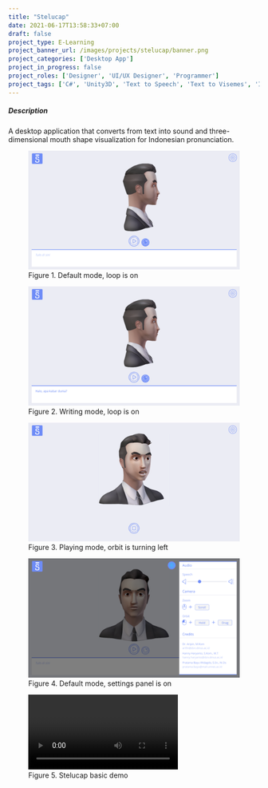 ```yaml
---
title: "Stelucap"
date: 2021-06-17T13:58:33+07:00
draft: false
project_type: E-Learning
project_banner_url: /images/projects/stelucap/banner.png
project_categories: ['Desktop App']
project_in_progress: false
project_roles: ['Designer', 'UI/UX Designer', 'Programmer']
project_tags: ['C#', 'Unity3D', 'Text to Speech', 'Text to Visemes', 'Indonesian']
---
```


##### Description

A desktop application that converts from text into sound and three-dimensional mouth shape visualization for Indonesian pronunciation.

<figure>
  <img src="/images/projects/stelucap/feature_1.png" loading="lazy" class="width-1/1" title="Default mode, loop is on"/>
  <figcaption class="text-center">Figure 1. Default mode, loop is on</figcaption>
</figure>

<figure>
  <img src="/images/projects/stelucap/feature_2.png" loading="lazy" class="width-1/1" title="Writing mode, loop is on"/>
  <figcaption class="text-center">Figure 2. Writing mode, loop is on</figcaption>
</figure>

<figure>
  <img src="/images/projects/stelucap/feature_3.png" loading="lazy" class="width-1/1" title="Playing mode, orbit is turning left"/>
  <figcaption class="text-center">Figure 3. Playing mode, orbit is turning left</figcaption>
</figure>

<figure>
  <img src="/images/projects/stelucap/feature_4.png" loading="lazy" class="width-1/1" title="Default mode, settings panel is on"/>
  <figcaption class="text-center">Figure 4. Default mode, settings panel is on</figcaption>
</figure>

<figure>
  <video class="width-1/1" controls>
    <source src="https://dl.dropboxusercontent.com/s/lrvy0zc7e7qstto/Screencast.mp4?dl=1" type="video/mp4">
    Your browser does not support the video tag.
  </video>
  <figcaption class="text-center">Figure 5. Stelucap basic demo</figcaption>
</figure>